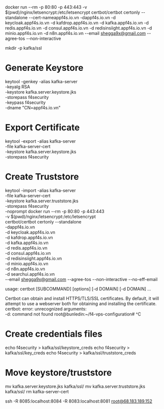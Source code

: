 docker run --rm -p 80:80 -p 443:443 -v $(pwd)/nginx/letsencrypt:/etc/letsencrypt certbot/certbot certonly --standalone --cert-nameappf4s.io.vn -dappf4s.io.vn -d keycloak.appf4s.io.vn -d kafdrop.appf4s.io.vn -d kafka.appf4s.io.vn -d redis.appf4s.io.vn -d consul.appf4s.io.vn -d redisinsiight.appf4s.io.vn -d minio.appf4s.io.vn -d n8n.appf4s.io.vn --email shegga9x@gmail.com --agree-tos --non-interactive



mkdir -p kafka/ssl

# Generate Keystore
keytool -genkey -alias kafka-server \
  -keyalg RSA \
  -keystore kafka.server.keystore.jks \
  -storepass f4security \
  -keypass f4security \
  -dname "CN=appf4s.io.vn"

# Export Certificate
keytool -export -alias kafka-server \
  -file kafka-server-cert \
  -keystore kafka.server.keystore.jks \
  -storepass f4security

# Create Truststore
keytool -import -alias kafka-server \
  -file kafka-server-cert \
  -keystore kafka.server.truststore.jks \
  -storepass f4security \
  -noprompt
docker run --rm -p 80:80 -p 443:443 \
  -v $(pwd)/nginx/letsencrypt:/etc/letsencrypt \
  certbot/certbot certonly --standalone \
  -dappf4s.io.vn \
  -d keycloak.appf4s.io.vn \
  -d kafdrop.appf4s.io.vn \
  -d kafka.appf4s.io.vn \
  -d redis.appf4s.io.vn \
  -d consul.appf4s.io.vn \
  -d redisinsiight.appf4s.io.vn \
  -d minio.appf4s.io.vn \
  -d n8n.appf4s.io.vn \
  -d searchui.appf4s.io.vn \
  --email shegga9x@gmail.com --agree-tos --non-interactive --no-eff-email

usage: 
  certbot [SUBCOMMAND] [options] [-d DOMAIN] [-d DOMAIN] ...

Certbot can obtain and install HTTPS/TLS/SSL certificates.  By default,
it will attempt to use a webserver both for obtaining and installing the
certificate. 
certbot: error: unrecognized arguments:  
-d: command not found
root@bunledin:~/f4-vps-configuration# ^C
# Create credentials files
echo f4security > kafka/ssl/keystore_creds
echo f4security > kafka/ssl/key_creds
echo f4security > kafka/ssl/truststore_creds

# Move keystore/truststore
mv kafka.server.keystore.jks kafka/ssl/
mv kafka.server.truststore.jks kafka/ssl/
rm kafka-server-cert


ssh -R 8085:localhost:8084 -R 8083:localhost:8081 root@68.183.189.152